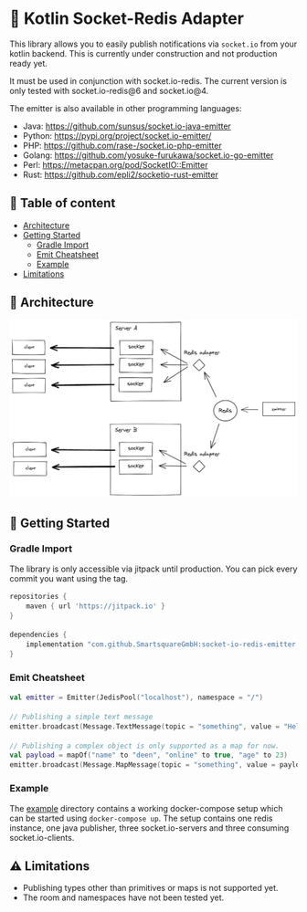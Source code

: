 # :construction: Kotlin Socket-Redis Adapter

This library allows you to easily publish notifications via `socket.io` from your kotlin backend. This is currently
under construction and not production ready yet.

It must be used in conjunction with socket.io-redis. The current version is only tested with socket.io-redis@6 and
socket.io@4.

The emitter is also available in other programming languages:

- Java: https://github.com/sunsus/socket.io-java-emitter
- Python: https://pypi.org/project/socket.io-emitter/
- PHP: https://github.com/rase-/socket.io-php-emitter
- Golang: https://github.com/yosuke-furukawa/socket.io-go-emitter
- Perl: https://metacpan.org/pod/SocketIO::Emitter
- Rust: https://github.com/epli2/socketio-rust-emitter

## :bookmark_tabs: Table of content

- [Architecture](#architecture)
- [Getting Started](#getting-started)
    * [Gradle Import](#gradle-import)
    * [Emit Cheatsheet](#emit-cheatsheet)
    * [Example](#example)
- [Limitations](#limitations)

## :green_book: Architecture

![](docs/architecture.png)

## :running: Getting Started

### Gradle Import

The library is only accessible via jitpack until production. You can pick every commit you want using the tag.

```groovy
repositories {
    maven { url 'https://jitpack.io' }
}

dependencies {
    implementation "com.github.SmartsquareGmbH:socket-io-redis-emitter:1c61cb7"
}
```

### Emit Cheatsheet

```kotlin
val emitter = Emitter(JedisPool("localhost"), namespace = "/")

// Publishing a simple text message
emitter.broadcast(Message.TextMessage(topic = "something", value = "Hello World!"))

// Publishing a complex object is only supported as a map for now.
val payload = mapOf("name" to "deen", "online" to true, "age" to 23)
emitter.broadcast(Message.MapMessage(topic = "something", value = payload))
```

### Example

The [example](example) directory contains a working docker-compose setup which can be started using `docker-compose up`.
The setup contains one redis instance, one java publisher, three socket.io-servers and three consuming
socket.io-clients.

## :warning: Limitations

- Publishing types other than primitives or maps is not supported yet.
- The room and namespaces have not been tested yet.
